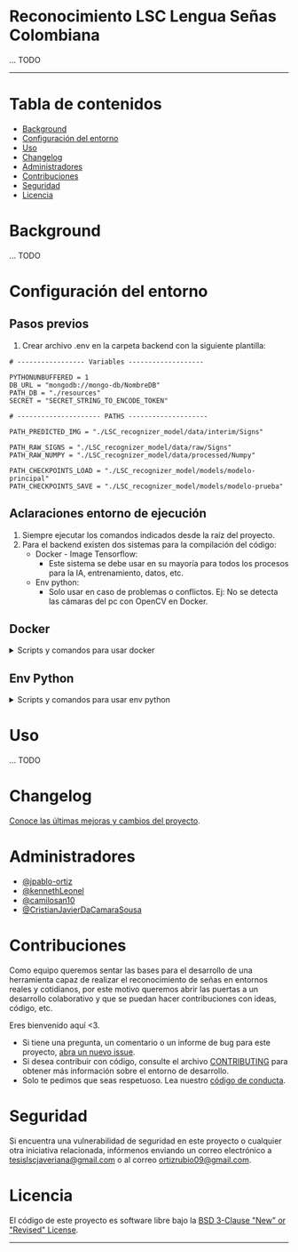 # Reconocimiento LSC Lengua Señas Colombiana

... TODO

---

# Tabla de contenidos

- [Background](#background)
- [Configuración del entorno](#configuración-del-entorno)
- [Uso](#uso)
- [Changelog](#changelog)
- [Administradores](#administradores)
- [Contribuciones](#contribuciones)
- [Seguridad](#seguridad)
- [Licencia](#licencia)

# Background

... TODO

# Configuración del entorno
## Pasos previos
1. Crear archivo .env en la carpeta backend con la siguiente plantilla:
```
# ----------------- Variables -------------------

PYTHONUNBUFFERED = 1
DB_URL = "mongodb://mongo-db/NombreDB"
PATH_DB = "./resources"
SECRET = "SECRET_STRING_TO_ENCODE_TOKEN"

# --------------------- PATHS --------------------

PATH_PREDICTED_IMG = "./LSC_recognizer_model/data/interim/Signs"

PATH_RAW_SIGNS = "./LSC_recognizer_model/data/raw/Signs"
PATH_RAW_NUMPY = "./LSC_recognizer_model/data/processed/Numpy"

PATH_CHECKPOINTS_LOAD = "./LSC_recognizer_model/models/modelo-principal"
PATH_CHECKPOINTS_SAVE = "./LSC_recognizer_model/models/modelo-prueba"
```
## Aclaraciones entorno de ejecución
1. Siempre ejecutar los comandos indicados desde la raíz del proyecto.
2. Para el backend existen dos sistemas para la compilación del código:
    - Docker - Image Tensorflow:
        - Este sistema se debe usar en su mayoría para todos los procesos para la IA, entrenamiento, datos, etc.
    - Env python:
        - Solo usar en caso de problemas o conflictos. Ej: No se detecta las cámaras del pc con OpenCV en Docker.

## Docker
<details>
    <summary>Scripts y comandos para usar docker</summary>

## Uso 🖥️

Aplicación y uso muy sencillos. 😇

Cree y ejecute su docker-compose con el siguiente comando:

```bash
docker compose up
# Para ejecutar en background agregar el comando -d al final
```

Si quiere ingresar al terminal del aplicativo, puede ejecutar el siguiente comando (Tenga en cuenta que se pone el nombre del servicio y no del contenedor):

```bash
docker attach <Nombre-Servicio>
```

## Advertencia 🚨

Si por alguna razón al ejecutar la aplicación obtiene ciertos errores o complicaciónes intente ejecutar uno de los siguientes comandos antes de realizar el "**up**".

```bash
# En el caso de ejecución normal
docker-compose -f docker-compose.yml build
```

</details>

## Env Python

<details>
    <summary style="cursor: pointer; size: 100px;">Scripts y comandos para usar env python</summary>

## Script para generar entorno de python aislado (env) con librerías
Este comando permite generar un entorno de python aislado y cuenta con un parámetro que permite elegir la versión de python que se va a usar.
- Advertencia: En el caso de querer usar una versión de python especifica debe tener en cuenta que esta versión esté instalada en el sistema.

Para windows - powershell ejecutar en la terminal:

```powershell
# Sin parametros (python por defecto en el sistema)
./backend/scripts/crear_env_con_requirements_env_txt.ps1

# Con parametro (python 3.7)
./backend/scripts/crear_env_con_requirements_env_txt.ps1 -pyver 3.7
```

Para linux - bash ejecutar en la terminal:

```bash
# Sin parametros (python por defecto en el sistema)
./backend/scripts/crear_env_con_requirements_env_txt.sh

# Con parametro (python 3.7)
./backend/scripts/crear_env_con_requirements_env_txt.sh 3.7
```

## Script para activar en terminal el entorno de python aislado (env)

Para windows - powershell ejecutar en la terminal:

```powershell
. ./backend/env/Scripts/activate
```

Para linux - bash ejecutar en la terminal:

```bash
. ./backend/env/bin/activate
```

## Script para generar requirements.env.txt con librerías python usadas en el env

Para windows - powershell ejecutar en la terminal:

```powershell
./backend/scripts/generar_requirements_env_txt.ps1
```
Para linux - bash ejecutar en la terminal:

```bash
./backend/scripts/generar_requirements_env_txt.sh
```
</details>


# Uso

... TODO

# Changelog

[Conoce las últimas mejoras y cambios del proyecto](CHANGELOG.MD).

# Administradores

- [@jpablo-ortiz](https://github.com/jpablo-ortiz)
- [@kennethLeonel](https://github.com/kennethLeonel)
- [@camilosan10](https://github.com/camilosan10)
- [@CristianJavierDaCamaraSousa](https://github.com/CristianJavierDaCamaraSousa)

# Contribuciones

Como equipo queremos sentar las bases para el desarrollo de una herramienta capaz de realizar el reconocimiento de señas en entornos reales y cotidianos, por este motivo queremos abrir las puertas a un desarrollo colaborativo y que se puedan hacer contribuciones con ideas, código, etc.

Eres bienvenido aquí <3.

- Si tiene una pregunta, un comentario o un informe de bug para este proyecto, [abra un nuevo issue](https://github.com/jpablo-ortiz/Reconocimiento-LSC-Lengua-Senas-Colombiana/issues).
- Si desea contribuir con código, consulte el archivo [CONTRIBUTING](CONTRIBUCIÓN.md) para obtener más información sobre el entorno de desarrollo.
- Solo te pedimos que seas respetuoso. Lea nuestro [código de conducta](CODE_OF_CONDUCT.md).

# Seguridad

Si encuentra una vulnerabilidad de seguridad en este proyecto o cualquier otra iniciativa relacionada, infórmenos enviando un correo electrónico a tesislscjaveriana@gmail.com o al correo ortizrubio09@gmail.com.

# Licencia

El código de este proyecto es software libre bajo la [BSD 3-Clause "New" or "Revised" License](LICENSE).

---